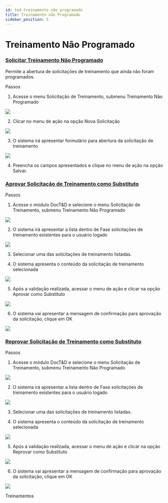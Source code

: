 ```yaml
---
id: ted-treinamento não programado
title: Treinamento não Programado
sidebar_position: 5
---
```

# Treinamento Não Programado 
### [Solicitar Treinamento Não Programado](#solicitar-treinamento-nao-programado)

Permite a abertura de solicitações de treinamento que ainda não foram programados.

Passos

1) Acesse o menu Solicitação de Treinamento, submenu Treinamento Não Programado

![](/img/ted/TEDCP-00104.png)

2) Clicar no menu de ação na opção Nova Solicitação

![](/img/ted/TEDCP-00105.png)

3) O sistema irá apresentar formulário para abertura da solicitação de treinamento

![](/img/ted/TEDCP-00106.png)

4) Preencha os campos apresentados e clique no menu de ação na opção Salvar.

### [Aprovar Solicitação de Treinamento como Substituto](#aprovar-solicitacao-de-treinamento-como-substituto)

Passos

1) Acesse o módulo DocT&D e selecione o menu Solicitação de Treinamento, submenu Treinamento Não Programado

![](/img/ted/TEDCP-00104.png)

2) O sistema irá apresentar a lista dentro de Fase solicitações de treinamento existentes para o usuário logado

![](/img/ted/TEDCP-00149.png)

3) Selecionar uma das solicitações de treinamento listadas.

4) O sistema apresenta o conteúdo da solicitação de treinamento selecionada

![](/img/ted/TEDCP-00150.png)

5) Após a validação realizada, acessar o menu de ação e clicar na opção Aprovar como Substituto

![](/img/ted/TEDCP-00151.png)

6) O sistema vai apresentar a mensagem de confirmação para aprovação da solicitação, clique em OK

![](/img/ted/TEDCP-00152.png)

### [Reprovar Solicitação de Treinamento como Substituto](#reprovar-solicitacao-de-treinamento-como-substituto)

Passos

1) Acesse o módulo DocT&D e selecione o menu Solicitação de Treinamento, submenu Treinamento Não Programado

![](/img/ted/TEDCP-00104.png)

2) O sistema irá apresentar a lista dentro de Fase solicitações de treinamento existentes para o usuário logado

![](/img/ted/TEDCP-00149.png)

3) Selecionar uma das solicitações de treinamento listadas.

4) O sistema apresenta o conteúdo da solicitação de treinamento selecionada

![](/img/ted/TEDCP-00150.png)

5) Após a validação realizada, acessar o menu de ação e clicar na opção Reprovar como Substituto

![](/img/ted/TEDCP-00153.png)

6) O sistema vai apresentar a mensagem de confirmação para aprovação da solicitação, clique em OK

![](/img/ted/TEDCP-00154.png)

[](#treinamentos)Treinamentos


